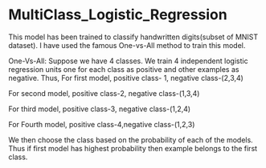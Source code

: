 # MultiClass_Logistic_Regression
This model has been trained to classify handwritten digits(subset of MNIST dataset).
I have used the famous One-vs-All method to train this model.

One-Vs-All:
Suppose we have 4 classes. We train 4 independent logistic regression units one for each class as positive and other examples as negative.
Thus,
For first model, positive class- 1, negative class-(2,3,4)

For second model, positive class-2, negative class-(1,3,4)

For third model, positive class-3, negative class-(1,2,4)

For Fourth model, positive class-4,negative class-(1,2,3)

We then choose the class based on the probability of each of the models. 
Thus if first model has highest probability then example belongs to the first class.
